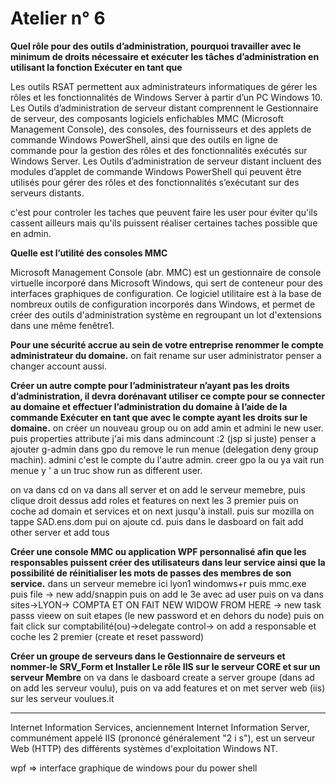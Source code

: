 # Atelier n° 6

**Quel rôle pour des outils d’administration, pourquoi travailler avec le minimum de droits nécessaire et exécuter les tâches d’administration en utilisant la fonction Exécuter
en tant que**

Les outils RSAT permettent aux administrateurs informatiques de gérer les rôles et les fonctionnalités de Windows Server à partir d’un PC Windows 10.
Les Outils d’administration de serveur distant comprennent le Gestionnaire de serveur, des composants logiciels enfichables MMC (Microsoft Management Console), des consoles, 
des fournisseurs et des applets de commande Windows PowerShell, ainsi que des outils en ligne de commande pour la gestion des rôles et des fonctionnalités exécutés sur
Windows Server.
Les Outils d’administration de serveur distant incluent des modules d’applet de commande Windows PowerShell qui peuvent être utilisés pour gérer des rôles et des fonctionnalités 
s’exécutant sur des serveurs distants.

c'est pour controler les taches que peuvent faire les user pour éviter qu'ils cassent ailleurs mais qu'ils puissent réaliser certaines taches possible que en admin.


**Quelle est l’utilité des consoles MMC**

Microsoft Management Console (abr. MMC) est un gestionnaire de console virtuelle incorporé dans Microsoft Windows, qui sert de conteneur pour des interfaces graphiques 
de configuration. Ce logiciel utilitaire est à la base de nombreux outils de configuration incorporés dans Windows, et permet de créer des outils d'administration système 
en regroupant un lot d'extensions dans une même fenêtre1.

**Pour une sécurité accrue au sein de votre entreprise renommer le compte administrateur du domaine.**
on fait rename sur user administrator penser a changer account aussi.

**Créer un autre compte pour l’administrateur n’ayant pas les droits d’administration, il devra dorénavant utiliser ce compte pour se connecter au domaine et effectuer l’administration du domaine à l’aide de la commande  Exécuter en tant que avec le compte ayant les droits sur le domaine.**
on créer un nouveau group ou on add amin et admini le new user. puis properties attribute j'ai mis dans admincount :2 (jsp si juste)
penser a ajouter g-admin dans gpo du remove le run menue (delegation deny group machin).
admini c'est le compte du l'autre admin. creer gpo la ou ya vait run menue y ' a un truc show run as different user.

on va dans cd on va dans all server et on add le serveur memebre, puis clique droit dessus add roles et features on next les 3 premier puis on coche ad domain et services et on next jusqu'à install. puis sur mozilla on tappe SAD.ens.dom pui on ajoute cd. puis dans le dasboard on fait add other server et add tous

**Créer une console MMC ou application WPF  personnalisé afin que les responsables puissent créer des utilisateurs dans leur service ainsi que la possibilité de réinitialiser les mots de passes des membres de son service.**
dans un serveur memebre ici lyon1
windomws+r puis mmc.exe puis file -> new add/snappin puis on add le 3e avec ad user puis on va dans sites->LYON-> COMPTA ET ON FAIT NEW WIDOW FROM HERE -> new task passs vieew
on suit etapes (le new password et en dehors du node) puis on fait click sur comptabilité(ou)->delegate control-> on add a responsable et coche les 2 premier (create et reset password)

**Créer un groupe de serveurs dans le Gestionnaire de serveurs et nommer-le SRV_Form et Installer Le rôle IIS sur le serveur CORE et sur un serveur Membre**
on va dans le dasboard create a server groupe (dans ad on add les serveur voulu), puis on va add features et on met server web (iis) sur les serveur voulues.it


-------

Internet Information Services, anciennement Internet Information Server, communément appelé IIS (prononcé généralement "2 i s"), est un serveur Web (HTTP) des différents systèmes d'exploitation Windows NT.

wpf => interface graphique de windows pour du power shell

